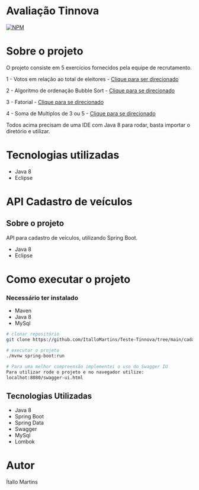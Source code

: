 # Avaliação Tinnova
[![NPM](https://img.shields.io/npm/l/react)](https://github.com/ItalloMartins/Teste-Tinnova/blob/main/LICENSE) 

# Sobre o projeto

O projeto consiste em 5 exercícios fornecidos pela equipe de recrutamento.

1 - Votos em relação ao total de eleitores - [Clique para ser direcionado](https://github.com/ItalloMartins/Teste-Tinnova/tree/main/VotosEmRelacaoAoTotalDeEleitores)

2 - Algoritmo de ordenação Bubble Sort - [Clique para se direcionado](https://github.com/ItalloMartins/Teste-Tinnova/tree/main/AlgoritmoOrdenacaoBubbleSort)

3 - Fatorial - [Clique para se direcionado](https://github.com/ItalloMartins/Teste-Tinnova/tree/main/Fatorial)

4 - Soma de Multiplos de 3 ou 5 - [Clique para se direcionado](https://github.com/ItalloMartins/Teste-Tinnova/tree/main/Multiplos)

Todos acima precisam de uma IDE com Java 8 para rodar, basta importar o diretório e utilizar.

# Tecnologias utilizadas
- Java 8
- Eclipse

# API Cadastro de veículos
## Sobre o projeto
API para cadastro de veículos, utilizando Spring Boot.

- Java 8
- Eclipse
# Como executar o projeto
### Necessário ter instalado
- Maven
- Java 8
- MySql

```bash
# clonar repositório
git clone https://github.com/ItalloMartins/Teste-Tinnova/tree/main/cadastroVeiculos

# executar o projeto
./mvnw spring-boot:run

# Para uma melhor compreensão implementei o uso do Swagger IU
Para utilizar rode o projeto e no navegador utilize:
localhot:8080/swagger-ui.html
```

## Tecnologias Utilizadas
- Java 8
- Spring Boot
- Spring Data
- Swagger
- MySql
- Lombok

# Autor

Ítallo Martins
